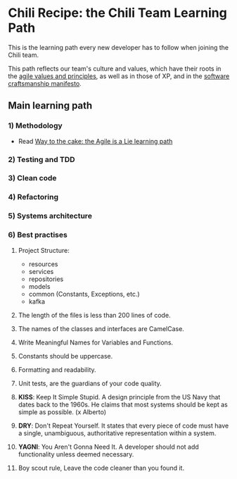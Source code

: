 # Chili Recipe: the Chili Team Learning Path

This is the learning path every new developer has to follow when joining the Chili team.

This path reflects our team's culture and values, which have their roots in the [agile values and principles](http://agilemanifesto.org/), as well as in those of XP, and in the [software craftsmanship manifesto](http://manifesto.softwarecraftsmanship.org/).

## Main learning path

### 1) Methodology
* Read [Way to the cake: the Agile is a Lie learning path](https://github.com/chilispa/way-to-the-cake)

### 2) Testing and TDD

### 3) Clean code

### 4) Refactoring

### 5) Systems architecture

### 6) Best practises
1. Project Structure:
    * resources
    * services
    * repositories
    * models
    * common (Constants, Exceptions, etc.)
    * kafka
    
2. The length of the files is less than 200 lines of code.
3. The names of the classes and interfaces are CamelCase.
4. Write Meaningful Names for Variables and Functions.
5. Constants should be uppercase.
6. Formatting and readability.
7. Unit tests, are the guardians of your code quality.
8. <b>KISS</b>: Keep It Simple Stupid. A design principle from the US Navy that dates back to the 1960s. He claims that most systems should be kept as simple as possible. (x Alberto)
9. <b>DRY</b>: Don't Repeat Yourself. It states that every piece of code must have a single, unambiguous, authoritative representation within a system.
10. <b>YAGNI</b>: You Aren't Gonna Need It. A developer should not add functionality unless deemed necessary.
11. Boy scout rule, Leave the code cleaner than you found it.
